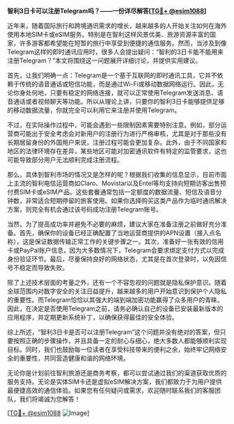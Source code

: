 **智利3日卡可以注册Telegram吗？——一份详尽解答[[TG💪+ @esim1088](https://t.me/s/esim1088)]**

近年来，随着国际旅行和跨境通讯需求的增长，越来越多的人开始关注如何在海外使用本地SIM卡或eSIM服务。特别是在智利这样风景优美、旅游资源丰富的国家，许多游客都希望能在短暂的旅行中享受到便捷的通信服务。然而，当涉及到像Telegram这样的即时通讯应用时，很多人会提出疑问：“智利的3日卡能不能用来注册Telegram？”本文将围绕这一问题展开详细讨论，并提供实用建议。

首先，让我们明确一点：Telegram是一个基于互联网的即时通讯工具，它并不依赖于传统的语音通话或短信功能，而是通过Wi-Fi或移动数据网络运行。因此，无论你身处何地，只要有稳定的网络连接，就可以正常使用Telegram发送消息、语音通话或者视频聊天等功能。所以从理论上讲，只要你的智利3日卡能够提供足够的移动数据流量，你就完全可以利用它来注册并使用Telegram。

不过，在实际操作过程中，可能会遇到一些限制因素需要特别注意。例如，部分运营商可能出于安全考虑会对新用户的注册行为进行严格审核，尤其是对于那些没有长期居留身份的外国用户来说，注册过程可能会更加复杂。此外，由于不同国家和地区的法律环境存在差异，某些地区可能对加密通讯软件有特定的监管要求，这也可能导致部分用户无法顺利完成注册流程。

那么，具体到智利市场的情况又是怎样的呢？根据我们收集的信息显示，目前市面上主流的智利电信运营商如Claro、Movistar以及Entel等均支持向短期访客出售预付费SIM卡或eSIM产品。这些套餐通常包括一定额度的数据流量、短信及语音分钟数，非常适合短期停留的旅客使用。如果你选择购买这类产品作为临时通讯解决方案，则完全有机会通过该号码成功注册Telegram账号。

当然，为了提高成功率并避免不必要的麻烦，建议大家在准备注册之前做好充分准备。首先，确保你的设备已经正确配置了当地运营商提供的APN设置（接入点名称），这是保证数据传输正常工作的关键步骤之一。其次，准备好一张有效的信用卡或PayPal账户信息，因为大多数情况下，Telegram会要求绑定支付方式以完成身份验证环节。最后，尽量保持良好的网络状态，尤其是在首次登录时，以免因信号不稳定而导致失败。

除了上述技术层面的考量之外，还有一个不容忽视的问题就是隐私保护意识。随着全球范围内对数字安全的关注日益提升，越来越多的用户开始意识到保护个人隐私的重要性。而Telegram恰恰以其强大的端到端加密功能赢得了众多用户的青睐。因此，在决定是否使用Telegram之前，请务必确认自己的设备已安装最新版本的应用程序，并定期更新系统补丁，以确保获得最佳的安全体验。

综上所述，“智利3日卡是否可以注册Telegram”这个问题并没有绝对的答案，但只要按照正确的步骤操作，并且具备一定的耐心与细心，绝大多数人都能够顺利实现目标。同时，我们也鼓励每一位读者在享受科技带来的便利之余，始终牢记网络安全的重要性，共同营造健康和谐的网络环境。

无论你是计划前往智利旅游还是商务考察，都可以尝试通过我们的渠道获取优质的服务支持。无论是实体SIM卡还是虚拟eSIM解决方案，我们都致力于为用户提供最便捷高效的通信体验。如果您有任何疑问或需求，欢迎随时联系我们的客服团队，我们将竭诚为您解答！

[[TG💪+ @esim1088](https://t.me/s/esim1088) ![Image](https://i.postimg.cc/4NQfJmqS/Snipaste-2025-05-13-00-14-12.png)]